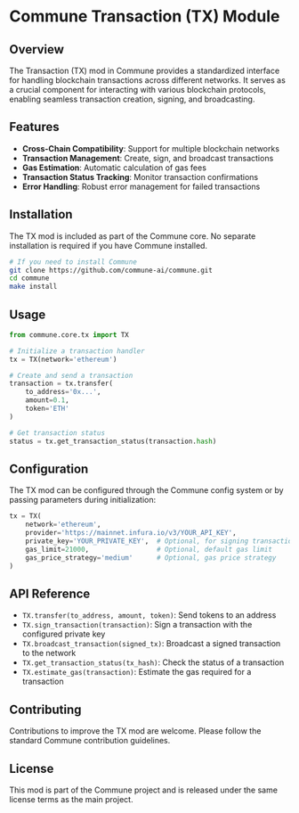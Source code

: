 # Commune Transaction (TX) Module

## Overview

The Transaction (TX) mod in Commune provides a standardized interface for handling blockchain transactions across different networks. It serves as a crucial component for interacting with various blockchain protocols, enabling seamless transaction creation, signing, and broadcasting.

## Features

- **Cross-Chain Compatibility**: Support for multiple blockchain networks
- **Transaction Management**: Create, sign, and broadcast transactions
- **Gas Estimation**: Automatic calculation of gas fees
- **Transaction Status Tracking**: Monitor transaction confirmations
- **Error Handling**: Robust error management for failed transactions

## Installation

The TX mod is included as part of the Commune core. No separate installation is required if you have Commune installed.

```bash
# If you need to install Commune
git clone https://github.com/commune-ai/commune.git
cd commune
make install
```

## Usage

```python
from commune.core.tx import TX

# Initialize a transaction handler
tx = TX(network='ethereum')

# Create and send a transaction
transaction = tx.transfer(
    to_address='0x...',
    amount=0.1,
    token='ETH'
)

# Get transaction status
status = tx.get_transaction_status(transaction.hash)
```

## Configuration

The TX mod can be configured through the Commune config system or by passing parameters during initialization:

```python
tx = TX(
    network='ethereum',
    provider='https://mainnet.infura.io/v3/YOUR_API_KEY',
    private_key='YOUR_PRIVATE_KEY',  # Optional, for signing transactions
    gas_limit=21000,                 # Optional, default gas limit
    gas_price_strategy='medium'      # Optional, gas price strategy
)
```

## API Reference

- `TX.transfer(to_address, amount, token)`: Send tokens to an address
- `TX.sign_transaction(transaction)`: Sign a transaction with the configured private key
- `TX.broadcast_transaction(signed_tx)`: Broadcast a signed transaction to the network
- `TX.get_transaction_status(tx_hash)`: Check the status of a transaction
- `TX.estimate_gas(transaction)`: Estimate the gas required for a transaction

## Contributing

Contributions to improve the TX mod are welcome. Please follow the standard Commune contribution guidelines.

## License

This mod is part of the Commune project and is released under the same license terms as the main project.
